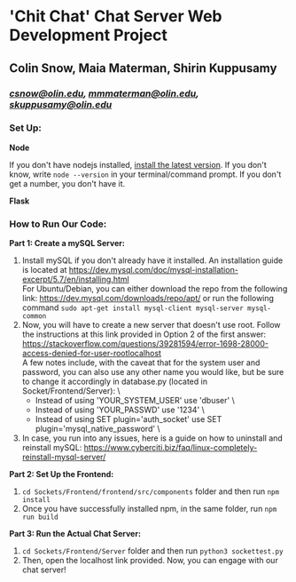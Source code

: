 # 'Chit Chat' Chat Server Web Development Project
## Colin Snow, Maia Materman, Shirin Kuppusamy
### *csnow@olin.edu, mmmaterman@olin.edu, skuppusamy@olin.edu*


### Set Up:

**Node**

If you don't have nodejs installed, [install the latest version](https://nodejs.org/en/download/). If you don't know, write `node --version` in your terminal/command prompt. If you don't get a number, you don't have it.

**Flask**


### How to Run Our Code: 

**Part 1: Create a mySQL Server:**

1. Install mySQL if you don't already have it installed. An installation guide is located at https://dev.mysql.com/doc/mysql-installation-excerpt/5.7/en/installing.html \
For Ubuntu/Debian, you can either download the repo from the following link: https://dev.mysql.com/downloads/repo/apt/ or run the following command ```sudo apt-get install mysql-client mysql-server mysql-common```
2. Now, you will have to create a new server that doesn't use root. Follow the instructions at this link provided in Option 2 of the first answer:
https://stackoverflow.com/questions/39281594/error-1698-28000-access-denied-for-user-rootlocalhost \
A few notes include, with the caveat that for the system user and password, you can also use any other name you would like, but be sure to change it accordingly in database.py (located in Socket/Frontend/Server): \
   * Instead of using 'YOUR_SYSTEM_USER' use 'dbuser' \
   * Instead of using 'YOUR_PASSWD' use '1234' \
   * Instead of using SET plugin='auth_socket' use SET plugin='mysql_native_password' \
3. In case, you run into any issues, here is a guide on how to uninstall and reinstall mySQL: https://www.cyberciti.biz/faq/linux-completely-reinstall-mysql-server/

**Part 2: Set Up the Frontend:**

1. ```cd Sockets/Frontend/frontend/src/components``` folder and then run ```npm install```
2. Once you have successfully installed npm, in the same folder, run ```npm run build```

**Part 3: Run the Actual Chat Server:**

1. ```cd Sockets/Frontend/Server``` folder and then run ```python3 sockettest.py```
2. Then, open the localhost link provided. Now, you can engage with our chat server! 
